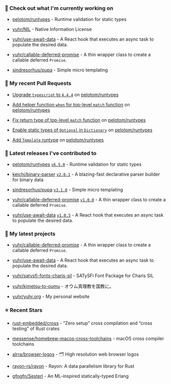 ### 👷 Check out what I'm currently working on



- [pelotom/runtypes](https://github.com/pelotom/runtypes) - Runtime validation for static types

- [yuhr/NIL](https://github.com/yuhr/NIL) - Native Information License

- [yuhr/use-await-data](https://github.com/yuhr/use-await-data) - A React hook that executes an async task to populate the desired data.

- [yuhr/callable-deferred-promise](https://github.com/yuhr/callable-deferred-promise) - A thin wrapper class to create a callable deferred `Promise`.

- [sindresorhus/pupa](https://github.com/sindresorhus/pupa) - Simple micro templating

### 🔨 My recent Pull Requests



- [Upgrade `typescript` to `4.4.4`](https://github.com/pelotom/runtypes/pull/288) on [pelotom/runtypes](https://github.com/pelotom/runtypes)

- [Add helper function `when` for top-level `match` function](https://github.com/pelotom/runtypes/pull/285) on [pelotom/runtypes](https://github.com/pelotom/runtypes)

- [Fix return type of top-level `match` function](https://github.com/pelotom/runtypes/pull/283) on [pelotom/runtypes](https://github.com/pelotom/runtypes)

- [Enable static types of `Optional` in `Dictionary`](https://github.com/pelotom/runtypes/pull/281) on [pelotom/runtypes](https://github.com/pelotom/runtypes)

- [Add `Template` runtype](https://github.com/pelotom/runtypes/pull/279) on [pelotom/runtypes](https://github.com/pelotom/runtypes)

### 🔭 Latest releases I've contributed to



- [pelotom/runtypes](https://github.com/pelotom/runtypes) [`v6.5.0`](https://github.com/pelotom/runtypes/releases/tag/v6.5.0) - Runtime validation for static types

- [keichi/binary-parser](https://github.com/keichi/binary-parser) [`v2.0.1`](https://github.com/keichi/binary-parser/releases/tag/v2.0.1) - A blazing-fast declarative parser builder for binary data

- [sindresorhus/pupa](https://github.com/sindresorhus/pupa) [`v3.1.0`](https://github.com/sindresorhus/pupa/releases/tag/v3.1.0) - Simple micro templating

- [yuhr/callable-deferred-promise](https://github.com/yuhr/callable-deferred-promise) [`v1.0.0`](https://github.com/yuhr/callable-deferred-promise/releases/tag/v1.0.0) - A thin wrapper class to create a callable deferred `Promise`.

- [yuhr/use-await-data](https://github.com/yuhr/use-await-data) [`v1.0.5`](https://github.com/yuhr/use-await-data/releases/tag/v1.0.5) - A React hook that executes an async task to populate the desired data.

### 🌱 My latest projects



- [yuhr/callable-deferred-promise](https://github.com/yuhr/callable-deferred-promise) - A thin wrapper class to create a callable deferred `Promise`.

- [yuhr/use-await-data](https://github.com/yuhr/use-await-data) - A React hook that executes an async task to populate the desired data.

- [yuhr/satysfi-fonts-charis-sil](https://github.com/yuhr/satysfi-fonts-charis-sil) - SATySFi Font Package for Charis SIL

- [yuhr/kimetsu-to-oumu](https://github.com/yuhr/kimetsu-to-oumu) - オウム真理教を国教に。

- [yuhr/yuhr.org](https://github.com/yuhr/yuhr.org) - My personal website

### ⭐ Recent Stars



- [rust-embedded/cross](https://github.com/rust-embedded/cross) - “Zero setup” cross compilation and “cross testing” of Rust crates

- [messense/homebrew-macos-cross-toolchains](https://github.com/messense/homebrew-macos-cross-toolchains) - macOS cross compiler toolchains

- [alrra/browser-logos](https://github.com/alrra/browser-logos) - 🗂 High resolution web browser logos

- [rayon-rs/rayon](https://github.com/rayon-rs/rayon) - Rayon: A data parallelism library for Rust

- [gfngfn/Sesterl](https://github.com/gfngfn/Sesterl) - An ML-inspired statically-typed Erlang
